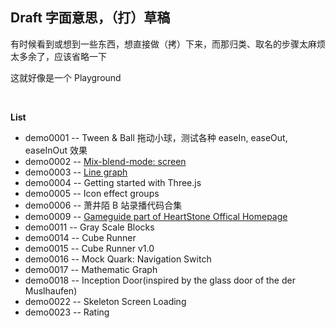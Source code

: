 ## Draft 字面意思，（打）草稿

有时候看到或想到一些东西，想直接做（拷）下来，而那归类、取名的步骤太麻烦太多余了，应该省略一下

这就好像是一个 Playground

&nbsp;

**List**

* demo0001 -- Tween & Ball 拖动小球，测试各种 easeIn, easeOut, easeInOut 效果
* demo0002 -- [Mix-blend-mode: screen](https://codepen.io/Chokcoco/pen/zwPyWj)
* demo0003 -- [Line graph](https://codepen.io/careecodes/pen/ZBPJZW)
* demo0004 -- Getting started with Three.js
* demo0005 -- Icon effect groups
* demo0006 -- 萧井陌 B 站录播代码合集
* demo0009 -- [Gameguide part of HeartStone Offical Homepage](http://hs.blizzard.cn/gameguide/)
* demo0011 -- Gray Scale Blocks
* demo0014 -- Cube Runner
* demo0015 -- Cube Runner v1.0
* demo0016 -- Mock Quark: Navigation Switch
* demo0017 -- Mathematic Graph
* demo0018 -- Inception Door(inspired by the glass door of the der Muslhaufen)
* demo0022 -- Skeleton Screen Loading
* demo0023 -- Rating
